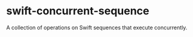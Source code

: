 # swift-concurrent-sequence

A collection of operations on Swift sequences that execute concurrently.
